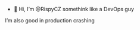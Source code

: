- 👋 Hi, I’m @RispyCZ somethink like a DevOps guy

 I’m also good in production crashing

<!---
RispyCZ/RispyCZ is a ✨ special ✨ repository because its `README.md` (this file) appears on your GitHub profile.
You can click the Preview link to take a look at your changes.
--->

